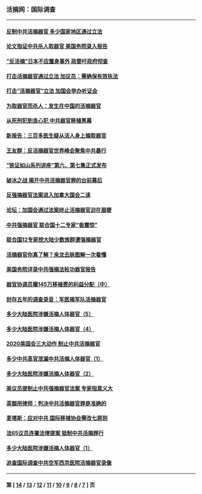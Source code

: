 ### 活摘网：国际调查
---
#### [反制中共活摘器官 多少国家地区通过立法](../../pages/nf5947/n14009863.md?07290430) 
#### [论文指证中共杀人取器官 美国务院录入报告](../../pages/nf5947/n13999890.md?07290430) 
#### [“反活摘”日本不应置身事外 政要吁政府彻查](../../pages/nf5947/n13971188.md?07290430) 
#### [打击活摘器官通过立法 加议员：需确保有效执法](../../pages/nf5947/n13886356.md?07290430) 
#### [打击“活摘器官”立法 加国会举办听证会](../../pages/nf5947/n13869362.md?07290430) 
#### [为取器官而杀人：发生在中国的活摘器官](../../pages/nf5947/n13794731.md?07290430) 
#### [从死刑犯到良心犯 中共器官移植黑幕](../../pages/nf5947/n13764669.md?07290430) 
#### [新报告：三百多医生疑从活人身上摘取器官](../../pages/nf5947/n13703044.md?07290430) 
#### [王友群：反活摘器官世界峰会聚焦中共暴行](../../pages/nf5947/n13250738.md?07290430) 
#### [“铁证如山系列讲座”第六、第七集正式发布](../../pages/nf5947/n13106287.md?07290430) 
#### [破冰之战 揭开中共活摘器官罪的台前幕后](../../pages/nf5947/n13082457.md?07290430) 
#### [反强摘器官法案进入加拿大国会二读](../../pages/nf5947/n13033450.md?07290430) 
#### [论坛：加国会通过法案终止活摘器官迫在眉睫](../../pages/nf5947/n13029839.md?07290430) 
#### [中共强摘器官 联合国十二专家“极震惊”](../../pages/nf5947/n13024313.md?07290430) 
#### [联合国12专家控大陆少数族群遭强摘器官](../../pages/nf5947/n13023877.md?07290430) 
#### [活摘器官你真了解？来龙去脉图解一次看懂](../../pages/nf5947/n13013820.md?07290430) 
#### [美国务院详录中共强摘法轮功器官报告](../../pages/nf5947/n12944519.md?07290430) 
#### [器官协调员曝145万移植费的利益分配（中）](../../pages/nf5947/n12894547.md?07290430) 
#### [封存五年的调查录音：军医揭军队活摘器官](../../pages/nf5947/n12798692.md?07290430) 
#### [多少大陆医院涉嫌活摘人体器官（5）](../../pages/nf5947/n12768383.md?07290430) 
#### [多少大陆医院涉嫌活摘人体器官（4）](../../pages/nf5947/n12664434.md?07290430) 
#### [2020美国会三大动作 制止中共活摘器官](../../pages/nf5947/n12682004.md?07290430) 
#### [多少中共高官泄漏中共活摘人体器官（1）](../../pages/nf5947/n12671234.md?07290430) 
#### [多少大陆医院涉嫌活摘人体器官（2）](../../pages/nf5947/n12655589.md?07290430) 
#### [美议员提制止中共强摘器官法案 专家指意义大](../../pages/nf5947/n12630561.md?07290430) 
#### [英御用律师：判决中共活摘器官罪是准确的](../../pages/nf5947/n12580740.md?07290430) 
#### [麦塔斯：应对中共 国际移植协会需改七原则](../../pages/nf5947/n12514711.md?07290430) 
#### [法65议员连署法律提案 抵制中共活摘罪行](../../pages/nf5947/n12437047.md?07290430) 
#### [多少大陆医院涉嫌活摘人体器官（1）](../../pages/nf5947/n12414284.md?07290430) 
#### [追查国际调查中共空军西京医院活摘器官录像](../../pages/nf5947/n12348837.md?07290430) 

---
#### 第 [ [14](./14.md?07290430) / [13](./13.md?07290430) / [12](./12.md?07290430) / [11](./11.md?07290430) / [10](./10.md?07290430) / [9](./9.md?07290430) / [8](./8.md?07290430) / [7](./7.md?07290430) ] 页
